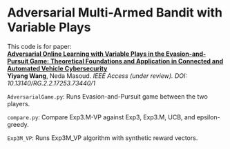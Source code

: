# Adversarial Multi-Armed Bandit with Variable Plays

This code is for paper: 
<br><b>[Adversarial Online Learning with Variable Plays in the Evasion-and-Pursuit Game: Theoretical Foundations and Application in Connected and Automated Vehicle Cybersecurity](https://www.researchgate.net/publication/345699783_Adversarial_Online_Learning_with_Variable_Plays_in_the_Pursuit-Evasion_Game_Theoretical_Foundations_and_Application_in_Connected_and_Automated_Vehicle_Cybersecurity)</b> <br> 
<b>Yiyang Wang</b>, Neda Masoud.
<i>IEEE Access (under review). DOI: 10.13140/RG.2.2.17253.73440/1</i>

<code>AdversarialGame.py</code>: Runs Evasion-and-Pursuit game between the two players.

<code>compare.py</code>: Compare Exp3.M-VP against Exp3, Exp3.M, UCB, and epsilon-greedy.

<code>Exp3M_VP</code>: Runs Exp3M_VP algorithm with synthetic reward vectors.
 
